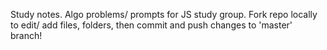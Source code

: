Study notes. Algo problems/ prompts for JS study group. Fork repo locally to edit/ add files, folders, then commit and push changes to 'master' branch!
